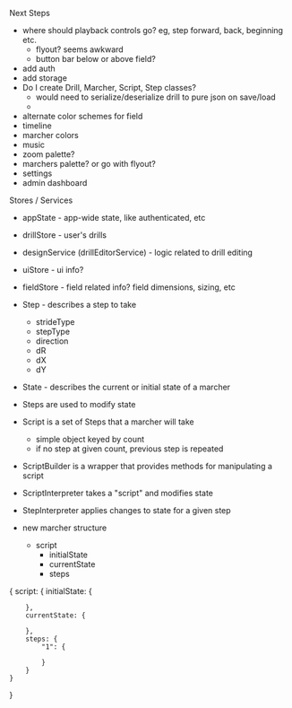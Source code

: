Next Steps
* where should playback controls go?  eg, step forward, back, beginning etc.
  * flyout?  seems awkward
  * button bar below or above field?
* add auth
* add storage
* Do I create Drill, Marcher, Script, Step classes?
    * would need to serialize/deserialize drill to pure json on save/load
    * 
* alternate color schemes for field
* timeline
* marcher colors
* music
* zoom palette?
* marchers palette? or go with flyout?
* settings
* admin dashboard


Stores / Services
* appState - app-wide state, like authenticated, etc
* drillStore - user's drills
* designService (drillEditorService) - logic related to drill editing
* uiStore - ui info?
* fieldStore - field related info? field dimensions, sizing, etc

* Step - describes a step to take
    * strideType
    * stepType
    * direction
    * dR
    * dX
    * dY
* State - describes the current or initial state of a marcher
* Steps are used to modify state
* Script is a set of Steps that a marcher will take
    * simple object keyed by count
    * if no step at given count, previous step is repeated
* ScriptBuilder is a wrapper that provides methods for manipulating a script
* ScriptInterpreter takes a "script" and modifies state
* StepInterpreter applies changes to state for a given step
* new marcher structure
    * script
        * initialState
        * currentState
        * steps

{
    script: {
        initialState: {

        },
        currentState: {

        },
        steps: {
            "1": {

            }
        }
    }
}


